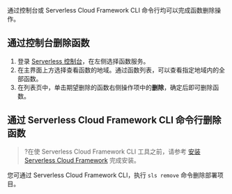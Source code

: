 通过控制台或 Serverless Cloud Framework CLI 命令行均可以完成函数删除操作。

## 通过控制台删除函数

1. 登录 [Serverless 控制台](https://console.cloud.tencent.com/scf)，在左侧选择函数服务。
2. 在主界面上方选择查看函数的地域。通过函数列表，可以查看指定地域内的全部函数。
3. 在列表页中，单击期望删除的函数右侧操作项中的**删除**，确定后即可删除函数。


## 通过 Serverless Cloud Framework CLI 命令行删除函数
>?在使 Serverless Cloud Framework CLI 工具之前，请参考 [安装 Serverless Cloud Framework](https://cloud.tencent.com/document/product/583/44753) 完成安装。
>
您可通过 Serverless Cloud Framework CLI，执行 `sls remove` 命令删除部署项目。


